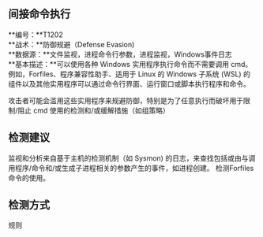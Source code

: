 ## 间接命令执行  
**编号：**T1202  
**战术：**防御规避（Defense Evasion)  
**数据源：**文件监视，进程命令行参数，进程监视，Windows事件日志  
**基本描述：**可以使用各种 Windows 实用程序执行命令而不需要调用 cmd。 例如，Forfiles、程序兼容性助手、适用于 Linux 的 Windows 子系统 (WSL) 的组件以及其他实用程序可以通过命令行界面、运行窗口或脚本执行程序和命令。

攻击者可能会滥用这些实用程序来规避防御，特别是为了任意执行而破坏用于限制/阻止 cmd 使用的检测和/或缓解措施（如组策略）  
## 检测建议  
监视和分析来自基于主机的检测机制（如 Sysmon) 的日志，来查找包括或由与调用程序/命令和/或生成子进程相关的参数产生的事件，如进程创建。
检测Forfiles命令的使用。  
## 检测方式  
规则